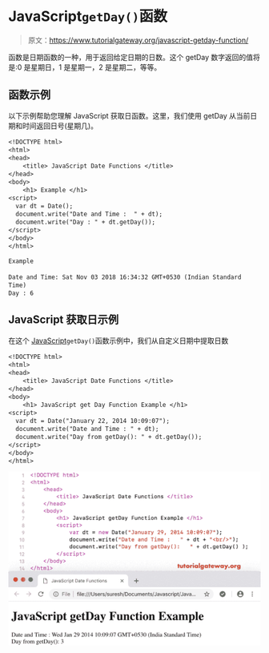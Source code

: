 # JavaScript`getDay()`函数

> 原文：<https://www.tutorialgateway.org/javascript-getday-function/>

函数是日期函数的一种，用于返回给定日期的日数。这个 getDay 数字返回的值将是:0 是星期日，1 是星期一，2 是星期二，等等。

## 函数示例

以下示例帮助您理解 JavaScript 获取日函数。这里，我们使用 getDay 从当前日期和时间返回日号(星期几)。

```
<!DOCTYPE html>
<html>
<head>
    <title> JavaScript Date Functions </title>
</head>
<body>
    <h1> Example </h1>
<script>
  var dt = Date();  
  document.write("Date and Time :  " + dt);
  document.write("Day : " + dt.getDay());
</script>
</body>
</html>
```

```
Example

Date and Time: Sat Nov 03 2018 16:34:32 GMT+0530 (Indian Standard Time)
Day : 6
```

## JavaScript 获取日示例

在这个 [JavaScript](https://www.tutorialgateway.org/javascript/)`getDay()`函数示例中，我们从自定义日期中提取日数

```
<!DOCTYPE html>
<html>
<head>
    <title> JavaScript Date Functions </title>
</head>
<body>
    <h1> JavaScript get Day Function Example </h1>
<script>
  var dt = Date("January 22, 2014 10:09:07");
  document.write("Date and Time : " + dt);
  document.write("Day from getDay(): " + dt.getDay());
</script>
</body>
</html>
```

![JavaScript getDay Function 2](img/b9946423bf28b29ed651b8ab6c8e41b1.png)